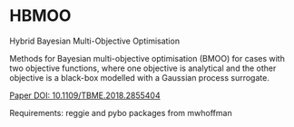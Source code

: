 # HBMOO
Hybrid Bayesian Multi-Objective Optimisation

Methods for Bayesian multi-objective optimisation (BMOO) for cases with two objective functions, where one objective is analytical and the other objective is a black-box modelled with a Gaussian process surrogate.

[Paper DOI: 10.1109/TBME.2018.2855404](https://ieeexplore.ieee.org/document/8413171/)

Requirements:
reggie and pybo packages from mwhoffman

